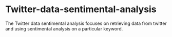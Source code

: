 # Twitter-data-sentimental-analysis
The Twitter data sentimental analysis focuses on retrieving data from twitter and using sentimental analysis on a particular keyword.
